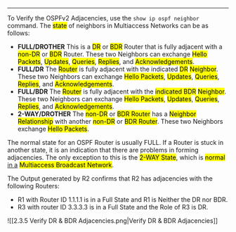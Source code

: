 
---
To Verify the OSPFv2 Adjacencies, use the `show ip ospf neighbor` command.
The <mark class="hltr-orange">state</mark> of neighbors in Multiaccess Networks can be as follows:
- **FULL/DROTHER**
  This is a <mark class="hltr-red">DR</mark> or <mark class="hltr-yellow">BDR</mark> Router that is fully adjacent with a <mark class="hltr-orange">non-DR</mark> or <mark class="hltr-pink">BDR</mark> Router.
  These two Neighbors can exchange <mark class="hltr-blue">Hello Packets</mark>, <mark class="hltr-cyan">Updates</mark>, <mark class="hltr-green">Queries</mark>, <mark class="hltr-yellow">Replies</mark>, and <mark class="hltr-orange">Acknowledgements</mark>.
- **FULL/DR**
  The <mark class="hltr-pink">Router</mark> is fully adjacent with the indicated <mark class="hltr-red">DR</mark> <mark class="hltr-yellow">Neighbor</mark>.
  These two Neighbors can exchange  <mark class="hltr-blue">Hello Packets</mark>, <mark class="hltr-cyan">Updates</mark>, <mark class="hltr-green">Queries</mark>, <mark class="hltr-yellow">Replies</mark>, and <mark class="hltr-orange">Acknowledgements</mark>.
- **FULL/BDR**
  The <mark class="hltr-yellow">Router</mark> is fully adjacent with the <mark class="hltr-red">indicated BDR</mark> <mark class="hltr-pink">Neighbor</mark>.
  These two Neighbors can exchange  <mark class="hltr-blue">Hello Packets</mark>, <mark class="hltr-cyan">Updates</mark>, <mark class="hltr-green">Queries</mark>, <mark class="hltr-yellow">Replies</mark>, and <mark class="hltr-orange">Acknowledgements</mark>.
- **2-WAY/DROTHER**
  The <mark class="hltr-orange">non-DR</mark> or <mark class="hltr-pink">BDR Router</mark> has a <mark class="hltr-green">Neighbor Relationship</mark> with another <mark class="hltr-yellow">non-DR</mark> or <mark class="hltr-red">BDR Router</mark>.
  These two Neighbors exchange <mark class="hltr-blue">Hello Packets</mark>.

The normal state for an OSPF Router is usually FULL.
If a Router is stuck in another state, it is an indication that there are problems in forming adjacencies.
The only exception to this is the <mark class="hltr-red">2-WAY State</mark>, which is <mark class="hltr-yellow">normal</mark> <u>in a</u> <mark class="hltr-orange">Multiaccess Broadcast Network</mark>.

The Output generated by R2 confirms that R2 has adjacencies with the following Routers:
- R1 with Router ID 1.1.1.1 is in a Full State and R1 is Neither the DR nor BDR.
- R3 with router ID 3.3.3.3 is in a Full State and the Role of R3 is DR.

![[2.3.5 Verify DR & BDR Adjacencies.png|Verify DR & BDR Adjacencies]]
